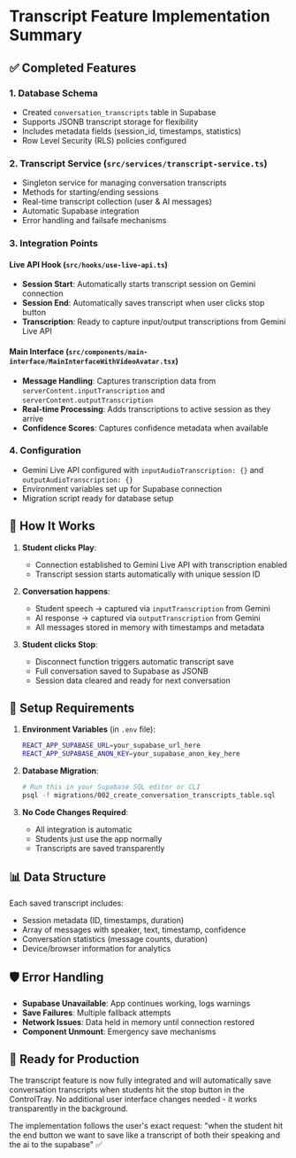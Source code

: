 # Transcript Feature Implementation Summary

## ✅ Completed Features

### 1. Database Schema
- Created `conversation_transcripts` table in Supabase
- Supports JSONB transcript storage for flexibility
- Includes metadata fields (session_id, timestamps, statistics)
- Row Level Security (RLS) policies configured

### 2. Transcript Service (`src/services/transcript-service.ts`)
- Singleton service for managing conversation transcripts
- Methods for starting/ending sessions
- Real-time transcript collection (user & AI messages)
- Automatic Supabase integration
- Error handling and failsafe mechanisms

### 3. Integration Points

#### Live API Hook (`src/hooks/use-live-api.ts`)
- **Session Start**: Automatically starts transcript session on Gemini connection
- **Session End**: Automatically saves transcript when user clicks stop button
- **Transcription**: Ready to capture input/output transcriptions from Gemini Live API

#### Main Interface (`src/components/main-interface/MainInterfaceWithVideoAvatar.tsx`)
- **Message Handling**: Captures transcription data from `serverContent.inputTranscription` and `serverContent.outputTranscription`
- **Real-time Processing**: Adds transcriptions to active session as they arrive
- **Confidence Scores**: Captures confidence metadata when available

### 4. Configuration
- Gemini Live API configured with `inputAudioTranscription: {}` and `outputAudioTranscription: {}`
- Environment variables set up for Supabase connection
- Migration script ready for database setup

## 🎯 How It Works

1. **Student clicks Play**: 
   - Connection established to Gemini Live API with transcription enabled
   - Transcript session starts automatically with unique session ID

2. **Conversation happens**:
   - Student speech → captured via `inputTranscription` from Gemini
   - AI response → captured via `outputTranscription` from Gemini
   - All messages stored in memory with timestamps and metadata

3. **Student clicks Stop**:
   - Disconnect function triggers automatic transcript save
   - Full conversation saved to Supabase as JSONB
   - Session data cleared and ready for next conversation

## 🔧 Setup Requirements

1. **Environment Variables** (in `.env` file):
   ```bash
   REACT_APP_SUPABASE_URL=your_supabase_url_here
   REACT_APP_SUPABASE_ANON_KEY=your_supabase_anon_key_here
   ```

2. **Database Migration**:
   ```bash
   # Run this in your Supabase SQL editor or CLI
   psql -f migrations/002_create_conversation_transcripts_table.sql
   ```

3. **No Code Changes Required**:
   - All integration is automatic
   - Students just use the app normally
   - Transcripts are saved transparently

## 📊 Data Structure

Each saved transcript includes:
- Session metadata (ID, timestamps, duration)
- Array of messages with speaker, text, timestamp, confidence
- Conversation statistics (message counts, duration)
- Device/browser information for analytics

## 🛡️ Error Handling

- **Supabase Unavailable**: App continues working, logs warnings
- **Save Failures**: Multiple fallback attempts
- **Network Issues**: Data held in memory until connection restored
- **Component Unmount**: Emergency save mechanisms

## 🎉 Ready for Production

The transcript feature is now fully integrated and will automatically save conversation transcripts when students hit the stop button in the ControlTray. No additional user interface changes needed - it works transparently in the background.

The implementation follows the user's exact request: "when the student hit the end button we want to save like a transcript of both their speaking and the ai to the supabase" ✅
